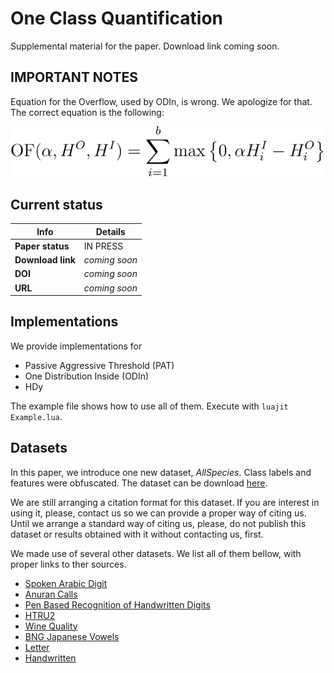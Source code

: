 # One Class Quantification

Supplemental material for the paper. Download link coming soon.

## IMPORTANT NOTES

Equation for the Overflow, used by ODIn, is wrong. We apologize for that.
The correct equation is the following:

![Overflow](/Overflow.svg)

## Current status

| Info              | Details                 |
| ------------------|-------------------------|
| **Paper status**  | IN PRESS                |
| **Download link** | _coming soon_           |
| **DOI**           | _coming soon_           |
| **URL**           | _coming soon_           |

## Implementations

We provide implementations for

  - Passive Aggressive Threshold (PAT)
  - One Distribution Inside (ODIn)
  - HDy

The example file shows how to use all of them.
Execute with `luajit Example.lua`.

## Datasets

In this paper, we introduce one new dataset, _AllSpecies_.
Class labels and features were obfuscated.
The dataset can be download [here](https://dataverse.harvard.edu/dataset.xhtml?persistentId=doi:10.7910/DVN/6J5BXV).

We are still arranging a citation format for this dataset.
If you are interest in using it, please, contact us so we can provide a proper way of citing us.
Until we arrange a standard way of citing us, please, do not publish this dataset or results obtained with it without contacting us, first.

We made use of several other datasets. We list all of them bellow, with proper links to ther sources.

 - [Spoken Arabic Digit](https://archive.ics.uci.edu/ml/datasets/Spoken+Arabic+Digit)
 - [Anuran Calls](https://archive.ics.uci.edu/ml/datasets/Anuran+Calls+%28MFCCs%29)
 - [Pen Based Recognition of Handwritten Digits](https://archive.ics.uci.edu/ml/datasets/Pen-Based+Recognition+of+Handwritten+Digits)
 - [HTRU2](https://archive.ics.uci.edu/ml/datasets/HTRU2)
 - [Wine Quality](https://archive.ics.uci.edu/ml/datasets/Wine+Quality)
 - [BNG Japanese Vowels](https://www.openml.org/d/1214)
 - [Letter](https://www.openml.org/d/6)
 - [Handwritten](https://github.com/denismr/Unsupervised-Context-Switch-For-Classification-Tasks)
